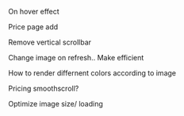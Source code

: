 On hover effect

Price page add

Remove vertical scrollbar

Change image on refresh.. Make efficient

How to render differnent colors according to image

Pricing smoothscroll?

Optimize image size/ loading